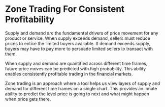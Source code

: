 # Zone Trading For Consistent Profitability

Supply and demand are the fundamental drivers of price movement for any product or service. When supply exceeds demand, sellers must reduce prices to entice the limited buyers available. If demand exceeds supply, buyers may have to pay more to persuade limited sellers to transact with them.

When supply and demand are quantified across different time frames, future price moves can be predicted with high probability. This ability enables consistently profitable trading in the financial markets.

Zone trading is an approach where a tool helps us view layers of supply and demand for different time frames on a single chart. This provides an innate ability to predict the level price is going to next and what might happen when price gets there.




